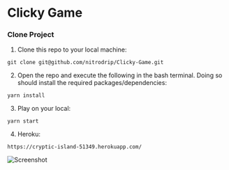 # Clicky Game

### Clone Project
1. Clone this repo to your local machine:
```
git clone git@github.com/nitrodrip/Clicky-Game.git
```
2. Open the repo and execute the following in the bash terminal. Doing so should install the required packages/dependencies:
```
yarn install
```

3. Play on your local:
```
yarn start
```
4. Heroku:
```
https://cryptic-island-51349.herokuapp.com/
```
![Screenshot](https://drive.google.com/file/d/1fQTkDacBuJH0q7WRs9myDCAVxMjiLWFs/view?usp=sharing)



